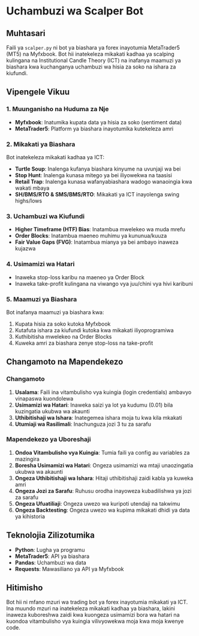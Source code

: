 # Uchambuzi wa Scalper Bot

## Muhtasari
Faili ya `scalper.py` ni bot ya biashara ya forex inayotumia MetaTrader5 (MT5) na Myfxbook. Bot hii inatekeleza mikakati kadhaa ya scalping kulingana na Institutional Candle Theory (ICT) na inafanya maamuzi ya biashara kwa kuchanganya uchambuzi wa hisia za soko na ishara za kiufundi.

## Vipengele Vikuu

### 1. Muunganisho na Huduma za Nje
- **Myfxbook**: Inatumika kupata data ya hisia za soko (sentiment data)
- **MetaTrader5**: Platform ya biashara inayotumika kutekeleza amri

### 2. Mikakati ya Biashara
Bot inatekeleza mikakati kadhaa ya ICT:
- **Turtle Soup**: Inalenga kufanya biashara kinyume na uvunjaji wa bei
- **Stop Hunt**: Inalenga kunasa mitego ya bei iliyowekwa na taasisi
- **Retail Trap**: Inalenga kunasa wafanyabiashara wadogo wanaoingia kwa wakati mbaya
- **SH/BMS/RTO & SMS/BMS/RTO**: Mikakati ya ICT inayolenga swing highs/lows

### 3. Uchambuzi wa Kiufundi
- **Higher Timeframe (HTF) Bias**: Inatambua mwelekeo wa muda mrefu
- **Order Blocks**: Inatambua maeneo muhimu ya kununua/kuuza
- **Fair Value Gaps (FVG)**: Inatambua mianya ya bei ambayo inaweza kujazwa

### 4. Usimamizi wa Hatari
- Inaweka stop-loss karibu na maeneo ya Order Block
- Inaweka take-profit kulingana na viwango vya juu/chini vya hivi karibuni

### 5. Maamuzi ya Biashara
Bot inafanya maamuzi ya biashara kwa:
1. Kupata hisia za soko kutoka Myfxbook
2. Kutafuta ishara za kiufundi kutoka kwa mikakati iliyoprogramiwa
3. Kuthibitisha mwelekeo na Order Blocks
4. Kuweka amri za biashara zenye stop-loss na take-profit

## Changamoto na Mapendekezo

### Changamoto
1. **Usalama**: Faili ina vitambulisho vya kuingia (login credentials) ambavyo vinapaswa kuondolewa
2. **Usimamizi wa Hatari**: Inaweka saizi ya lot ya kudumu (0.01) bila kuzingatia ukubwa wa akaunti
3. **Uthibitishaji wa Ishara**: Inategemea ishara moja tu kwa kila mkakati
4. **Utumiaji wa Rasilimali**: Inachunguza jozi 3 tu za sarafu

### Mapendekezo ya Uboreshaji
1. **Ondoa Vitambulisho vya Kuingia**: Tumia faili ya config au variables za mazingira
2. **Boresha Usimamizi wa Hatari**: Ongeza usimamizi wa mtaji unaozingatia ukubwa wa akaunti
3. **Ongeza Uthibitishaji wa Ishara**: Hitaji uthibitishaji zaidi kabla ya kuweka amri
4. **Ongeza Jozi za Sarafu**: Ruhusu orodha inayoweza kubadilishwa ya jozi za sarafu
5. **Ongeza Ufuatiliaji**: Ongeza uwezo wa kuripoti utendaji na takwimu
6. **Ongeza Backtesting**: Ongeza uwezo wa kupima mikakati dhidi ya data ya kihistoria

## Teknolojia Zilizotumika
- **Python**: Lugha ya programu
- **MetaTrader5**: API ya biashara
- **Pandas**: Uchambuzi wa data
- **Requests**: Mawasiliano ya API ya Myfxbook

## Hitimisho
Bot hii ni mfano mzuri wa trading bot ya forex inayotumia mikakati ya ICT. Ina muundo mzuri na inatekeleza mikakati kadhaa ya biashara, lakini inaweza kuboreshwa zaidi kwa kuongeza usimamizi bora wa hatari na kuondoa vitambulisho vya kuingia vilivyowekwa moja kwa moja kwenye code.

